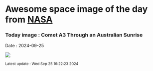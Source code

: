 
# Awesome space image of the day from [NASA](https://api.nasa.gov/)

### Today image : Comet A3 Through an Australian Sunrise
Date : 2024-09-25

![](https://apod.nasa.gov/apod/image/2409/Comet23A3_LucyHu_960.jpg)

<small>Latest update : Wed Sep 25 16:22:23 2024</small>
        